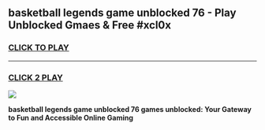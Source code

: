 
## basketball legends game unblocked 76 - Play Unblocked Gmaes & Free #xcl0x
<h3>
<a href="https://premium.freeplayer.one?title=basketball_legends_game_unblocked_76&ref=03M">CLICK TO PLAY</a></h3>
<hr>

<h3>
<a href="https://premium.freeplayer.one?title=basketball_legends_game_unblocked_76&ref=03M">CLICK 2 PLAY</a>
  
</h3>

<a href="https://premium.freeplayer.one?title=basketball_legends_game_unblocked_76&ref=03M"><img src="https://clearcache.store/games.png"></a>


**basketball legends game unblocked 76 games unblocked: Your Gateway to Fun and Accessible Online Gaming**
